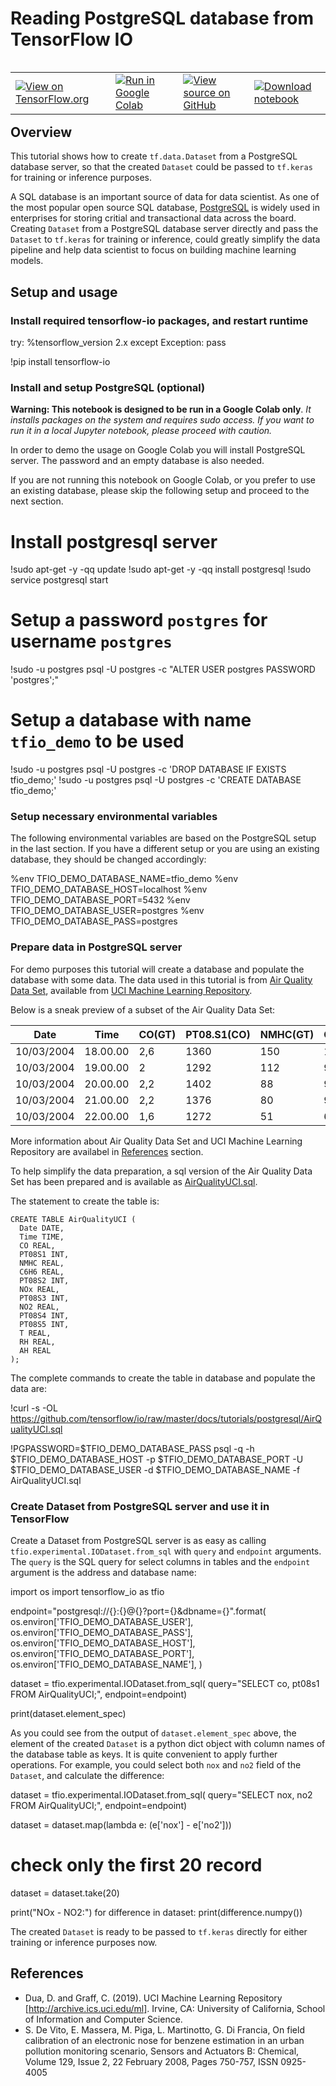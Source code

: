 # Reading PostgreSQL database from TensorFlow IO

<table class="tfo-notebook-buttons" align="left">
  <td>
    <a target="_blank" href="https://www.tensorflow.org/io/tutorials/postgresql"><img src="https://www.tensorflow.org/images/tf_logo_32px.png" />View on TensorFlow.org</a>
  </td>
  <td>
    <a target="_blank" href="https://colab.research.google.com/github/tensorflow/io/blob/master/docs/tutorials/postgresql.ipynb"><img src="https://www.tensorflow.org/images/colab_logo_32px.png" />Run in Google Colab</a>
  </td>
  <td>
    <a target="_blank" href="https://github.com/tensorflow/io/blob/master/docs/tutorials/postgresql.ipynb"><img src="https://www.tensorflow.org/images/GitHub-Mark-32px.png" />View source on GitHub</a>
  </td>
      <td>
    <a href="https://storage.googleapis.com/tensorflow_docs/io/docs/tutorials/postgresql.ipynb"><img src="https://www.tensorflow.org/images/download_logo_32px.png" />Download notebook</a>
  </td>
</table>

## Overview

This tutorial shows how to create `tf.data.Dataset` from a PostgreSQL database server, so that the created `Dataset` could be passed to `tf.keras` for training or inference purposes.

A SQL database is an important source of data for data scientist. As one of the most popular open source SQL database, [PostgreSQL](https://www.postgresql.org) is widely used in enterprises for storing critial and transactional data across the board. Creating `Dataset` from a PostgreSQL database server directly and pass the `Dataset` to `tf.keras` for training or inference, could greatly simplify the data pipeline and help data scientist to focus on building machine learning models.

## Setup and usage

### Install required tensorflow-io packages, and restart runtime

try:
  %tensorflow_version 2.x
except Exception:
  pass

!pip install tensorflow-io

### Install and setup PostgreSQL (optional)

**Warning: This notebook is designed to be run in a Google Colab only**. *It installs packages on the system and requires sudo access. If you want to run it in a local Jupyter notebook, please proceed with caution.*

In order to demo the usage on Google Colab you will install PostgreSQL server. The password and an empty database is also needed.

If you are not running this notebook on Google Colab, or you prefer to use an existing database, please skip the following setup and proceed to the next section.

# Install postgresql server
!sudo apt-get -y -qq update
!sudo apt-get -y -qq install postgresql
!sudo service postgresql start

# Setup a password `postgres` for username `postgres`
!sudo -u postgres psql -U postgres -c "ALTER USER postgres PASSWORD 'postgres';"

# Setup a database with name `tfio_demo` to be used
!sudo -u postgres psql -U postgres -c 'DROP DATABASE IF EXISTS tfio_demo;'
!sudo -u postgres psql -U postgres -c 'CREATE DATABASE tfio_demo;'

### Setup necessary environmental variables

The following environmental variables are based on the PostgreSQL setup in the last section. If you have a different setup or you are using an existing database, they should be changed accordingly:


%env TFIO_DEMO_DATABASE_NAME=tfio_demo
%env TFIO_DEMO_DATABASE_HOST=localhost
%env TFIO_DEMO_DATABASE_PORT=5432
%env TFIO_DEMO_DATABASE_USER=postgres
%env TFIO_DEMO_DATABASE_PASS=postgres

### Prepare data in PostgreSQL server

For demo purposes this tutorial will create a database and populate the database with some data. The data used in this tutorial is from [Air Quality Data Set](https://archive.ics.uci.edu/ml/datasets/Air+Quality), available from [UCI Machine Learning Repository](http://archive.ics.uci.edu/ml).

Below is a sneak preview of a subset of the Air Quality Data Set:

Date|Time|CO(GT)|PT08.S1(CO)|NMHC(GT)|C6H6(GT)|PT08.S2(NMHC)|NOx(GT)|PT08.S3(NOx)|NO2(GT)|PT08.S4(NO2)|PT08.S5(O3)|T|RH|AH|
----|----|------|-----------|--------|--------|-------------|----|----------|-------|------------|-----------|-|--|--|
10/03/2004|18.00.00|2,6|1360|150|11,9|1046|166|1056|113|1692|1268|13,6|48,9|0,7578|
10/03/2004|19.00.00|2|1292|112|9,4|955|103|1174|92|1559|972|13,3|47,7|0,7255|
10/03/2004|20.00.00|2,2|1402|88|9,0|939|131|1140|114|1555|1074|11,9|54,0|0,7502|
10/03/2004|21.00.00|2,2|1376|80|9,2|948|172|1092|122|1584|1203|11,0|60,0|0,7867|
10/03/2004|22.00.00|1,6|1272|51|6,5|836|131|1205|116|1490|1110|11,2|59,6|0,7888|

More information about Air Quality Data Set and UCI Machine Learning Repository are availabel in [References](#references) section.

To help simplify the data preparation, a sql version of the Air Quality Data Set has been prepared and is available as [AirQualityUCI.sql](https://github.com/tensorflow/io/blob/master/docs/tutorials/postgresql/AirQualityUCI.sql).

The statement to create the table is:
```
CREATE TABLE AirQualityUCI (
  Date DATE,
  Time TIME,
  CO REAL,
  PT08S1 INT,
  NMHC REAL,
  C6H6 REAL,
  PT08S2 INT,
  NOx REAL,
  PT08S3 INT,
  NO2 REAL,
  PT08S4 INT,
  PT08S5 INT,
  T REAL,
  RH REAL,
  AH REAL
);
```

The complete commands to create the table in database and populate the data are:

!curl -s -OL https://github.com/tensorflow/io/raw/master/docs/tutorials/postgresql/AirQualityUCI.sql

!PGPASSWORD=$TFIO_DEMO_DATABASE_PASS psql -q -h $TFIO_DEMO_DATABASE_HOST -p $TFIO_DEMO_DATABASE_PORT -U $TFIO_DEMO_DATABASE_USER -d $TFIO_DEMO_DATABASE_NAME -f AirQualityUCI.sql

### Create Dataset from PostgreSQL server and use it in TensorFlow

Create a Dataset from PostgreSQL server is as easy as calling `tfio.experimental.IODataset.from_sql` with `query` and `endpoint` arguments. The `query` is the SQL query for select columns in tables and the `endpoint` argument is the address and database name:

import os
import tensorflow_io as tfio

endpoint="postgresql://{}:{}@{}?port={}&dbname={}".format(
    os.environ['TFIO_DEMO_DATABASE_USER'],
    os.environ['TFIO_DEMO_DATABASE_PASS'],
    os.environ['TFIO_DEMO_DATABASE_HOST'],
    os.environ['TFIO_DEMO_DATABASE_PORT'],
    os.environ['TFIO_DEMO_DATABASE_NAME'],
)

dataset = tfio.experimental.IODataset.from_sql(
    query="SELECT co, pt08s1 FROM AirQualityUCI;",
    endpoint=endpoint)

print(dataset.element_spec)

As you could see from the output of `dataset.element_spec` above, the element of the created `Dataset` is a python dict object with column names of the database table as keys.
It is quite convenient to apply further operations. For example, you could select both `nox` and `no2` field of the `Dataset`, and calculate the difference:

dataset = tfio.experimental.IODataset.from_sql(
    query="SELECT nox, no2 FROM AirQualityUCI;",
    endpoint=endpoint)

dataset = dataset.map(lambda e: (e['nox'] - e['no2']))

# check only the first 20 record
dataset = dataset.take(20)

print("NOx - NO2:")
for difference in dataset:
  print(difference.numpy())

The created `Dataset` is ready to be passed to `tf.keras` directly for either training or inference purposes now.

## References

- Dua, D. and Graff, C. (2019). UCI Machine Learning Repository [http://archive.ics.uci.edu/ml]. Irvine, CA: University of California, School of Information and Computer Science.
- S. De Vito, E. Massera, M. Piga, L. Martinotto, G. Di Francia, On field calibration of an electronic nose for benzene estimation in an urban pollution monitoring scenario, Sensors and Actuators B: Chemical, Volume 129, Issue 2, 22 February 2008, Pages 750-757, ISSN 0925-4005
